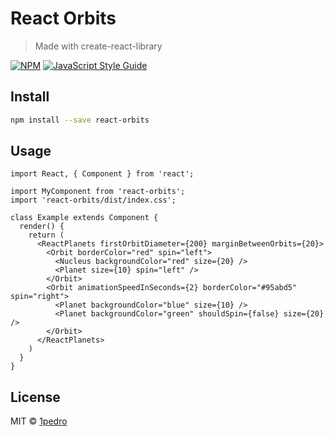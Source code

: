 # React Orbits

> Made with create-react-library

[![NPM](https://img.shields.io/npm/v/react-orbits.svg)](https://www.npmjs.com/package/react-orbits) [![JavaScript Style Guide](https://img.shields.io/badge/code_style-standard-brightgreen.svg)](https://standardjs.com)

## Install

```bash
npm install --save react-orbits
```

## Usage

```tsx
import React, { Component } from 'react';

import MyComponent from 'react-orbits';
import 'react-orbits/dist/index.css';

class Example extends Component {
  render() {
    return (
      <ReactPlanets firstOrbitDiameter={200} marginBetweenOrbits={20}>
        <Orbit borderColor="red" spin="left">
          <Nucleus backgroundColor="red" size={20} />
          <Planet size={10} spin="left" />
        </Orbit>
        <Orbit animationSpeedInSeconds={2} borderColor="#95abd5" spin="right">
          <Planet backgroundColor="blue" size={10} />
          <Planet backgroundColor="green" shouldSpin={false} size={20} />
        </Orbit>
      </ReactPlanets>
    )
  }
}
```

## License

MIT © [1pedro](https://github.com/1pedro)
